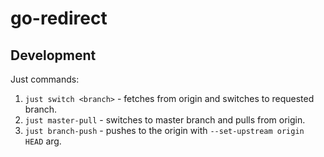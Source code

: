 # go-redirect

## Development

Just commands:
1. `just switch <branch>` - fetches from origin and switches to requested branch.
2. `just master-pull` - switches to master branch and pulls from origin.
3. `just branch-push` - pushes to the origin with `--set-upstream origin HEAD` arg.